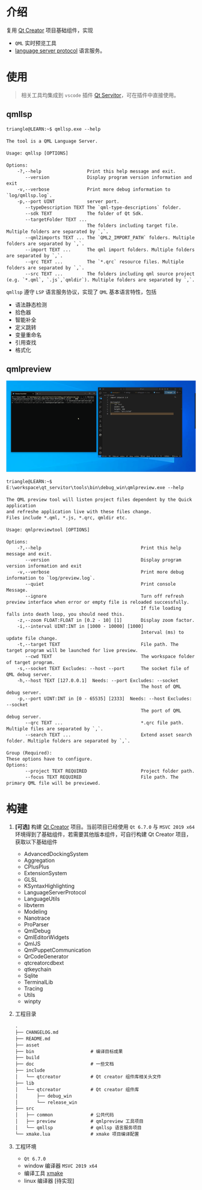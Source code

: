# 介绍

复用 [Qt Creator](https://github.com/qt-creator/qt-creator) 项目基础组件，实现
- `QML` 实时预览工具
- [language server protocol](https://microsoft.github.io/language-server-protocol/specifications/lsp/3.17/specification/) 语言服务。

# 使用

> 相关工具均集成到 `vscode` 插件 [Qt Servitor](https://marketplace.visualstudio.com/items?itemName=TriangleOxO.qtservitor)，可在插件中直接使用。

## qmllsp

```term
triangle@LEARN:~$ qmllsp.exe --help

The tool is a QML Language Server.

Usage: qmllsp [OPTIONS]

Options:
    -?,--help                 Print this help message and exit.
       --version              Display program version information and exit
    -v,--verbose              Print more debug information to `log/qmllsp.log`.
    -p,--port UINT            server port.
       --typeDescription TEXT The `qml-type-descriptions` folder.
       --sdk TEXT             The folder of Qt Sdk.
       --targetFolder TEXT ...
                              The folders including target file. Multiple folders are separated by `,`.
       --qml2imports TEXT ... The `QML2_IMPORT_PATH` folders. Multiple folders are separated by `,`.
       --import TEXT ...      The qml import folders. Multiple folders are separated by `,`.
       --qrc TEXT ...         The `*.qrc` resource files. Multiple folders are separated by `,`.
       --src TEXT ...         The folders including qml source project (e.g. `*.qml`, `.js`,`qmldir`). Multiple folders are separated by `,`.
```

`qmllsp` 遵守 `LSP` 语言服务协议，实现了 `QML` 基本语言特性，包括
- 语法静态检测
- 拾色器
- 智能补全
- 定义跳转
- 变量重命名
- 引用查找
- 格式化

## qmlpreview

![preview](asset/git/preview.gif)

```term
triangle@LEARN:~$  E:\workspace\qt_servitor\tools\bin\debug_win\qmlpreview.exe --help

The QML preview tool will listen project files dependent by the Quick application
and refreshe application live with these files change.
Files include *.qml, *.js, *.qrc, qmldir etc.

Usage: qmlpreviewtool [OPTIONS]

Options:
    -?,--help                                     Print this help message and exit.
       --version                                  Display program version information and exit
    -v,--verbose                                  Print more debug information to `log/preview.log`.
       --quiet                                    Print console Message.
       --ignore                                   Turn off refresh preview interface when error or empty file is reloaded successfully.
                                                  If file loading falls into death loop, you should need this.
    -z,--zoom FLOAT:FLOAT in [0.2 - 10] [1]       Display zoom factor.
    -i,--interval UINT:INT in [1000 - 10000] [1000]
                                                  Interval (ms) to update file change.
    -t,--target TEXT                              File path. The target program will be launched for live preview.
       --cwd TEXT                                 The workspace folder of target program.
    -s,--socket TEXT Excludes: --host --port      The socket file of QML debug server.
    -h,--host TEXT [127.0.0.1]  Needs: --port Excludes: --socket
                                                  The host of QML debug server.
    -p,--port UINT:INT in [0 - 65535] [2333]  Needs: --host Excludes: --socket
                                                  The port of QML debug server.
       --qrc TEXT ...                             *.qrc file path. Multiple files are separated by `,`.
       --search TEXT ...                          Extend asset search folder. Multiple folders are separated by `,`.

Group (Required):
These options have to configure.
Options:
       --project TEXT REQUIRED                    Project folder path.
       --focus TEXT REQUIRED                      File path. The primary QML file will be previewed.
```

# 构建

1. **[可选]** 构建 [Qt Creator](https://github.com/qt-creator/qt-creator) 项目。当前项目已经使用 `Qt 6.7.0` 与 `MSVC 2019 x64` 环境得到了基础组件，若需要其他版本组件，可自行构建 Qt Creator 项目，获取以下基础组件
    - AdvancedDockingSystem
    - Aggregation
    - CPlusPlus
    - ExtensionSystem
    - GLSL
    - KSyntaxHighlighting
    - LanguageServerProtocol
    - LanguageUtils
    - libvterm
    - Modeling
    - Nanotrace
    - ProParser
    - QmlDebug
    - QmlEditorWidgets
    - QmlJS
    - QmlPuppetCommunication
    - QrCodeGenerator
    - qtcreatorcdbext
    - qtkeychain
    - Sqlite
    - TerminalLib
    - Tracing
    - Utils
    - winpty

2. 工程目录

    ```txt
    .
    ├── CHANGELOG.md
    ├── README.md
    ├── asset
    ├── bin                     # 编译目标成果
    ├── build
    ├── doc                     # 一些文档
    ├── include
    │   └── qtcreator           # Qt creator 组件库相关头文件
    ├── lib
    │   └── qtcreator           # Qt creator 组件库
    │       ├── debug_win
    │       └── release_win
    ├── src
    │   ├── common              # 公共代码
    │   ├── preview             # qmlpreview 工具项目
    │   └── qmllsp              # qmllsp 语言服务项目
    └── xmake.lua               # xmake 项目编译配置
    ```

3. 工程环境
   - `Qt 6.7.0` 
   - window 编译器 `MSVC 2019 x64`
   - 编译工具 [xmake](https://xmake.io/#/)
   - linux 编译器 [待实现]

